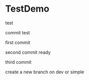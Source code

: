 # TestDemo

test

commit test

first commit

second commit ready

third commit


create a new branch on dev or simple
